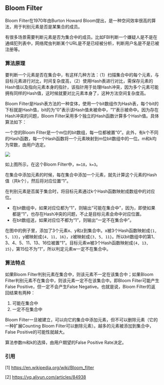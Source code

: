 ## Bloom Filter

Bloom Filter在1970年由Burton Howard Bloom提出，是一种空间效率很高的算法，用于判别元素是否是某集合的成员。

有很多场景需要判断元素是否为集合中的成员。比如FBI判断一个嫌疑人是不是在通缉犯列表中，网络爬虫判断某个URL是不是已经被分析，判断用户名是不是已被注册等。

### 算法原理

要判断一个元素是否在集合中，有这样几种方法：（1）扫描集合中的每个元素，与目标元素进行对比，时间复杂度高，（2）使用Hash表进行对比，需保存元素的Hash值以及指向元素本身的指针，该指针用于处理Hash冲突，因为多个元素可能拥有同样的Hash值，这时候就要对比元素本身了，这种方法空间复杂度高。

Bloom Filter是Hash表方法的一种变体，使用一个bit数组作为Hash表，每个bit的下标就是Hash值，bit的为“0”表示该Hash值未被命中，“1”表示被命中。因为存在Hash冲突的问题，Bloom Filter采用多个独立的Hash函数计算多个Hash值。具体算法如下：

一个空的Bloom FIlter是一个m位的bit数组，每一位都被置“0”。此外，有k个不同的Hash函数，每一个Hash函数将一个元素映射到m位bit数组中的一位。m和k均为常数，由用户选定。

![](/techdoc/docs/algo/images/649px-Bloom_filter.svg.png)

如上图所示，在这个Bloom Filter中，`m=18`，`k=3`。

在集合中添加元素的时候，每在集合中添加一个元素，就先计算这个元素的Hash值（共k个），然后将对应位置“1”。

在判别元素是否属于集合时，将目标元素通过k个Hash函数映射成数组中的对应位。

- 在bit数组中，如果对应位都为“1”，则输出“可能在集合中”，因为，即使如果都是“1”，也存在Hash冲突的问题，不止是目标元素会命中对应位置。
- 在bit数组送，如果对应位不都为“1”，则输出“一定不在集合中”。

在图中的例子里，添加了3个元素x、y和z到集合中。x被3个Hash函数映射成`{1, 5, 13}`，y被映射成`{4, 11, 16}`，z被映射成`{3, 5, 11}`。所以bit数组中的第1、3、4、5、11、13、16位被置“1”。目标元素w被3个Hash函数映射成`{4, 13, 15}`，第15位不为“1”，所以判定元素w一定不在集合中。

### 算法特点

如果Bloom Filter判别元素在集合中，则该元素不一定在该集合中；如果Bloom Filter判别元素不在集合中，则该元素一定不在该集合中。即Bloom Filter可能产生False Positive，但一定不会产生False Negative。也就是说，Bloom Filter的返回结果有两种：

1. 可能在集合中
2. 一定不在集合中

Bloom Filter一旦被建立，可以向它的集合中添加元素，但不可以删除元素（它的一种扩展Counting Bloom Filter可以删除元素）。越多的元素被添加到集合中，False Positive的可能性就越大。

算法参数m和k的选择，由用户期望的False Positive Rate决定。

### 引用

[1] https://en.wikipedia.org/wiki/Bloom_filter

[2] https://yq.aliyun.com/articles/84938